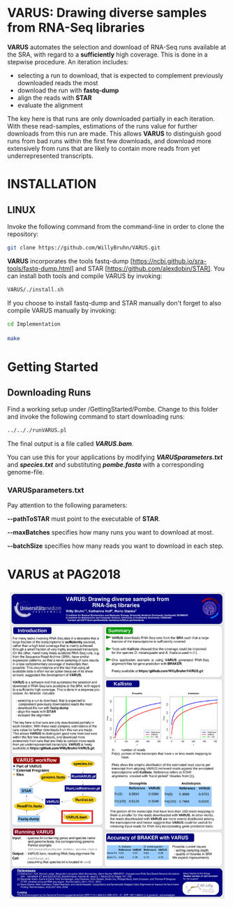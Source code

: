 # VARUS: Drawing diverse samples from RNA-Seq libraries
**VARUS** automates the selection and download of RNA-Seq runs available at the SRA, with regard to a **sufficiently** high coverage. This is done in a stepwise procedure. An iteration includes:

- selecting a run to download, that is expected to complement previously downloaded reads the most
- download the run with **fastq-dump**
- align the reads with **STAR**
- evaluate the alignment

The key here is that runs are only downloaded partially in each iteration. With these read-samples, estimations of the runs value for further downloads from this run are made. This allows **VARUS** to distinguish good runs from bad runs within the first few downloads, and download more extensively from runs that are likely to contain more reads from yet underrepresented transcripts.

# INSTALLATION
## LINUX
Invoke the following command from the command-line in order to clone the repository: 
```sh
git clone https://github.com/WillyBruhn/VARUS.git
```

**VARUS** incorporates the tools 
fastq-dump [https://ncbi.github.io/sra-tools/fastq-dump.html] 
and 
STAR [https://github.com/alexdobin/STAR]. 
You can install both tools and compile VARUS by invoking:
```sh
VARUS/./install.sh
``` 
If you choose to install fastq-dump and STAR manually don't forget to also compile VARUS manually by invoking:
```sh
cd Implementation

make
``` 

# Getting Started
## Downloading Runs
Find a working setup under /GettingStarted/Pombe. Change to this folder and invoke the following command to start downloading runs:
```sh
../.././runVARUS.pl
```
The final output is a file called ***VARUS.bam***.

You can use this for your applications by modifying ***VARUSparameters.txt*** 
and ***species.txt*** and substituting ***pombe.fasta*** with a corresponding genome-file. 

### VARUSparameters.txt
Pay attention to the following parameters:

**--pathToSTAR** must point to the executable of **STAR**.

**--maxBatches** specifies how many runs you want to download at most.

**--batchSize** specifies how many reads you want to download in each step.


# VARUS at PAG2018
![alternate text](poster.png)


